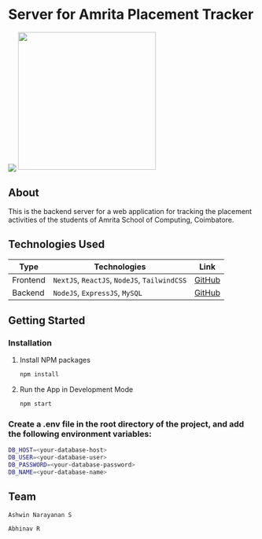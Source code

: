 # Server for Amrita Placement Tracker

<img align='center' src="https://img.shields.io/github/created-at/Ashrockzzz2003/placement_tracker_server"/>
<img src="https://github.com/Ashrockzzz2003/placement_tracker_web/blob/v2/public/logo.png?raw=true" style="width: 280px;" />

## About

This is the backend server for a web application for tracking the placement activities of the students of Amrita School of Computing, Coimbatore.

## Technologies Used

| Type | Technologies | Link |
| --- | --- | --- |
| Frontend | `NextJS`, `ReactJS`, `NodeJS`, `TailwindCSS` | [GitHub](https://github.com/Ashrockzzz2003/placement_tracker_web) |
| Backend | `NodeJS`, `ExpressJS`, `MySQL` | [GitHub](https://github.com/Ashrockzzz2003/placement_tracker_server) |

## Getting Started

### Installation

1. Install NPM packages
    ```sh
    npm install
    ```

2. Run the App in Development Mode
    ```sh
    npm start
    ```
### Create a .env file in the root directory of the project, and add the following environment variables:
 ```sh
DB_HOST=<your-database-host>
DB_USER=<your-database-user>
DB_PASSWORD=<your-database-password>
DB_NAME=<your-database-name>
```
## Team

`Ashwin Narayanan S`

`Abhinav R`

